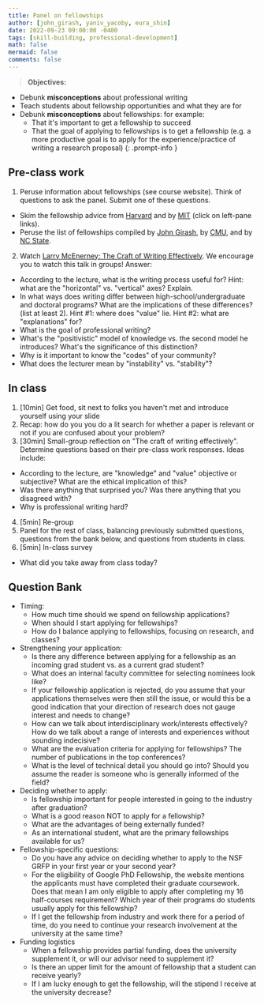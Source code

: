 ```yaml
---
title: Panel on fellowships
author: [john_girash, yaniv_yacoby, eura_shin]
date: 2022-09-23 09:00:00 -0400
tags: [skill-building, professional-development]
math: false
mermaid: false
comments: false
---
```


> **Objectives:**
* Debunk **misconceptions** about professional writing
* Teach students about fellowship opportunities and what they are for
* Debunk **misconceptions** about fellowships: for example:
  * That it's important to get a fellowship to succeed
  * That the goal of applying to fellowships is to get a fellowship (e.g. a more productive goal is to apply for the experience/practice of writing a research proposal)
{: .prompt-info }


## Pre-class work
1. Peruse information about fellowships (see course website). Think of questions to ask the panel. Submit one of these questions.
  * Skim the fellowship advice from [Harvard](https://gsas.harvard.edu/financial-support/fellowships) and by [MIT](https://oge.mit.edu/finances/fellowships/fellowship-tips/) (click on left-pane links).
  * Peruse the list of fellowships compiled by [John Girash](https://wiki.harvard.edu/confluence/pages/viewpage.action?spaceKey=SEASDOCSOAP&title=List+of+external+fellowships), by [CMU](https://www.cs.cmu.edu/~gradfellowships/), and by [NC State](https://www.csc.ncsu.edu/dgp/fellowships.html).
2. Watch [Larry McEnerney: The Craft of Writing Effectively](https://www.youtube.com/watch?v=vtIzMaLkCaM). We encourage you to watch this talk in groups! Answer:
  * According to the lecture, what is the writing process useful for? Hint: what are the "horizontal" vs. "vertical" axes? Explain.
  * In what ways does writing differ between high-school/undergraduate and doctoral programs? What are the implications of these differences? (list at least 2). Hint #1: where does "value" lie. Hint #2: what are "explanations" for?
  * What is the goal of professional writing?
  * What's the "positivistic" model of knowledge vs. the second model he introduces? What's the significance of this distinction? 
  * Why is it important to know the "codes" of your community?
  * What does the lecturer mean by "instability" vs. "stability"? 


## In class
1. [10min] Get food, sit next to folks you haven't met and introduce yourself using your slide
2. Recap: how do you you do a lit search for whether a paper is relevant or not if you are confused about your problem? 
3. [30min] Small-group reflection on "The craft of writing effectively". Determine questions based on their pre-class work responses. Ideas include:
  * According to the lecture, are "knowledge" and "value" objective or subjective? What are the ethical implication of this?
  * Was there anything that surprised you? Was there anything that you disagreed with?
  * Why is professional writing hard?
4. [5min] Re-group
5. Panel for the rest of class, balancing previously submitted questions, questions from the bank below, and questions from students in class.
6. [5min] In-class survey
  * What did you take away from class today?


## Question Bank
* Timing:
  * How much time should we spend on fellowship applications?
  * When should I start applying for fellowships?
  * How do I balance applying to fellowships, focusing on research, and classes? 
* Strengthening your application:
  * Is there any difference between applying for a fellowship as an incoming grad student vs. as a current grad student?
  * What does an internal faculty committee for selecting nominees look like?
  * If your fellowship application is rejected, do you assume that your applications themselves were then still the issue, or would this be a good indication that your direction of research does not gauge interest and needs to change?
  * How can we talk about interdisciplinary work/interests effectively? How do we talk about a range of interests and experiences without sounding indecisive?
  * What are the evaluation criteria for applying for fellowships? The number of publications in the top conferences?
  * What is the level of technical detail you should go into? Should you assume the reader is someone who is generally informed of the field?
* Deciding whether to apply:
  * Is fellowship important for people interested in going to the industry after graduation?
  * What is a good reason NOT to apply for a fellowship?
  * What are the advantages of being externally funded?
  * As an international student, what are the primary fellowships available for us?
* Fellowship-specific questions:
  * Do you have any advice on deciding whether to apply to the NSF GRFP in your first year or your second year?
  * For the eligibility of Google PhD Fellowship, the website mentions the applicants must have completed their graduate coursework. Does that mean I am only eligible to apply after completing my 16 half-courses requirement? Which year of their programs do students usually apply for this fellowship?
  * If I get the fellowship from industry and work there for a period of time, do you need to continue your research involvement at the university at the same time?
* Funding logistics
  * When a fellowship provides partial funding, does the university supplement it, or will our advisor need to supplement it?
  * Is there an upper limit for the amount of fellowship that a student can receive yearly?
  * If I am lucky enough to get the fellowship, will the stipend I receive at the university decrease?
 
